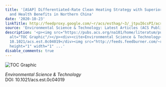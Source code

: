 ```yaml
---
title: '[ASAP] Differentiated-Rate Clean Heating Strategy with Superior Environmental
  and Health Benefits in Northern China'
date: '2020-10-23'
linkTitle: http://feedproxy.google.com/~r/acs/esthag/~3/_jtpuI6csPI/acs.est.0c04019
source: 'Environmental Science & Technology: Latest Articles (ACS Publications)'
description: '<p><img src="https://pubs.acs.org/na101/home/literatum/publisher/achs/journals/content/esthag/0/esthag.ahead-of-print/acs.est.0c04019/20201023/images/medium/es0c04019_0008.gif"
  alt="TOC Graphic"/></p><div><cite>Environmental Science & Technology</cite></div><div>DOI:
  10.1021/acs.est.0c04019</div><img src="http://feeds.feedburner.com/~r/acs/esthag/~4/_jtpuI6csPI"
  height="1" width="1" ...'
disable_comments: true
---
```

<p><img src="https://pubs.acs.org/na101/home/literatum/publisher/achs/journals/content/esthag/0/esthag.ahead-of-print/acs.est.0c04019/20201023/images/medium/es0c04019_0008.gif" alt="TOC Graphic"/></p><div><cite>Environmental Science & Technology</cite></div><div>DOI: 10.1021/acs.est.0c04019</div><img src="http://feeds.feedburner.com/~r/acs/esthag/~4/_jtpuI6csPI" height="1" width="1" ...